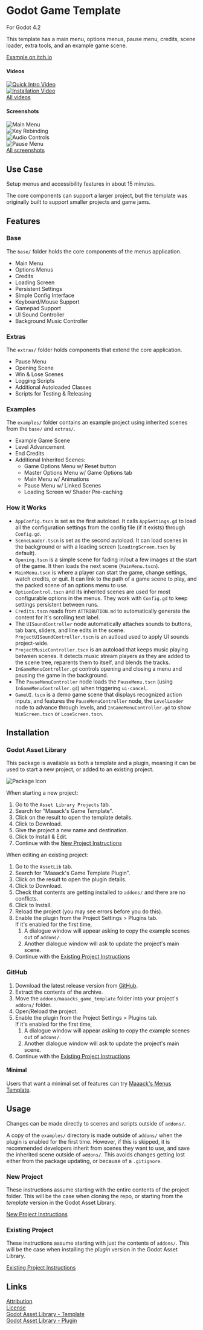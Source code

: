 # Godot Game Template
For Godot 4.2

This template has a main menu, options menus, pause menu, credits, scene loader, extra tools, and an example game scene.

[Example on itch.io](https://maaack.itch.io/godot-game-template)

#### Videos

[![Quick Intro Video](https://img.youtube.com/vi/U9CB3vKINVw/hqdefault.jpg)](https://youtu.be/U9CB3vKINVw)  
[![Installation Video](https://img.youtube.com/vi/-QWJnZ8bVdk/hqdefault.jpg)](https://youtu.be/-QWJnZ8bVdk)  
[All videos](/addons/maaacks_game_template/docs/Videos.md)

#### Screenshots
![Main Menu](/addons/maaacks_game_template/media/Screenshot-3-1.png)  
![Key Rebinding](/addons/maaacks_game_template/media/Screenshot-3-2.png)  
![Audio Controls](/addons/maaacks_game_template/media/Screenshot-3-4.png)  
![Pause Menu](/addons/maaacks_game_template/media/Screenshot-3-6.png)  
[All screenshots](/addons/maaacks_game_template/docs/Screenshots.md)

## Use Case
Setup menus and accessibility features in about 15 minutes.

The core components can support a larger project, but the template was originally built to support smaller projects and game jams.

## Features

### Base

The `base/` folder holds the core components of the menus application.

-   Main Menu    
-   Options Menus
-   Credits
-   Loading Screen
-   Persistent Settings
-   Simple Config Interface
-   Keyboard/Mouse Support
-   Gamepad Support
-   UI Sound Controller
-   Background Music Controller

### Extras

The `extras/` folder holds components that extend the core application.

-   Pause Menu
-   Opening Scene
-   Win & Lose Scenes
-   Logging Scripts
-   Additional Autoloaded Classes
-   Scripts for Testing & Releasing
 
### Examples 

The `examples/` folder contains an example project using inherited scenes from the `base/` and `extras/`.

-   Example Game Scene
-   Level Advancement
-   End Credits
-   Additional Inherited Scenes:
    -   Game Options Menu w/ Reset button
    -   Master Options Menu w/ Game Options tab 
    -   Main Menu w/ Animations
    -   Pause Menu w/ Linked Scenes
    -   Loading Screen w/ Shader Pre-caching 

### How it Works
- `AppConfig.tscn` is set as the first autoload. It calls `AppSettings.gd` to load all the configuration settings from the config file (if it exists) through `Config.gd`.
- `SceneLoader.tscn` is set as the second autoload.  It can load scenes in the background or with a loading screen (`LoadingScreen.tscn` by default).   
- `Opening.tscn` is a simple scene for fading in/out a few images at the start of the game. It then loads the next scene (`MainMenu.tscn`).  
- `MainMenu.tscn` is where a player can start the game, change settings, watch credits, or quit. It can link to the path of a game scene to play, and the packed scene of an options menu to use.  
- `OptionControl.tscn` and its inherited scenes are used for most configurable options in the menus. They work with `Config.gd` to keep settings persistent between runs.
- `Credits.tscn` reads from `ATTRIBUTION.md` to automatically generate the content for it's scrolling text label.  
- The `UISoundController` node automatically attaches sounds to buttons, tab bars, sliders, and line edits in the scene. `ProjectUISoundController.tscn` is an autload used to apply UI sounds project-wide.
- `ProjectMusicController.tscn` is an autoload that keeps music playing between scenes. It detects music stream players as they are added to the scene tree, reparents them to itself, and blends the tracks.  
- `InGameMenuController.gd` controls opening and closing a menu and pausing the game in the background.
- The `PauseMenuController` node loads the `PauseMenu.tscn` (using `InGameMenuController.gd`) when triggering `ui-cancel`.
- `GameUI.tscn` is a demo game scene that displays recognized action inputs, and features the `PauseMenuController` node, the `LevelLoader` node to advance through levels, and `InGameMenuController.gd` to show `WinScreen.tscn` or `LoseScreen.tscn`.
  
## Installation

### Godot Asset Library
This package is available as both a template and a plugin, meaning it can be used to start a new project, or added to an existing project. 

![Package Icon](/addons/maaacks_game_template/media/Game-Icon-black-transparent-256x256.png)  

When starting a new project:

1.  Go to the `Asset Library Projects` tab.
2.  Search for "Maaack's Game Template".
3.  Click on the result to open the template details.
4.  Click to Download.
5.  Give the project a new name and destination.
6.  Click to Install & Edit.
7.  Continue with the [New Project Instructions](/addons/maaacks_game_template/docs/NewProject.md)

When editing an existing project:

1.  Go to the `AssetLib` tab.
2.  Search for "Maaack's Game Template Plugin".
3.  Click on the result to open the plugin details.
4.  Click to Download.
5.  Check that contents are getting installed to `addons/` and there are no conflicts.
6.  Click to Install.
7.  Reload the project (you may see errors before you do this).
8.  Enable the plugin from the Project Settings > Plugins tab.  
    If it's enabled for the first time,
    1.  A dialogue window will appear asking to copy the example scenes out of `addons/`.
    2.  Another dialogue window will ask to update the project's main scene.
9.  Continue with the [Existing Project Instructions](/addons/maaacks_game_template/docs/ExistingProject.md)  


### GitHub


1.  Download the latest release version from [GitHub](https://github.com/Maaack/Godot-Game-Template/releases/latest).  
2.  Extract the contents of the archive.
3.  Move the `addons/maaacks_game_template` folder into your project's `addons/` folder.  
4.  Open/Reload the project.  
5.  Enable the plugin from the Project Settings > Plugins tab.  
    If it's enabled for the first time,
    1.  A dialogue window will appear asking to copy the example scenes out of `addons/`.
    2.  Another dialogue window will ask to update the project's main scene.
6.  Continue with the [Existing Project Instructions](/addons/maaacks_game_template/docs/ExistingProject.md) 

#### Minimal

Users that want a minimal set of features can try [Maaack's Menus Template](https://github.com/Maaack/Godot-Menus-Template).  

## Usage

Changes can be made directly to scenes and scripts outside of `addons/`. 

A copy of the `examples/` directory is made outside of `addons/` when the plugin is enabled for the first time. However, if this is skipped, it is recommended developers inherit from scenes they want to use, and save the inherited scene outside of `addons/`. This avoids changes getting lost either from the package updating, or because of a `.gitignore`.

### New Project
These instructions assume starting with the entire contents of the project folder. This will be the case when cloning the repo, or starting from the *template* version in the Godot Asset Library.
  

[New Project Instructions](/addons/maaacks_game_template/docs/NewProject.md)

### Existing Project

These instructions assume starting with just the contents of `addons/`. This will be the case when installing the *plugin* version in the Godot Asset Library.

[Existing Project Instructions](/addons/maaacks_game_template/docs/ExistingProject.md)  
   


## Links
[Attribution](/addons/maaacks_game_template/ATTRIBUTION.md)  
[License](/addons/maaacks_game_template/LICENSE.txt)  
[Godot Asset Library - Template](https://godotengine.org/asset-library/asset/2703)  
[Godot Asset Library - Plugin](https://godotengine.org/asset-library/asset/2709)  
